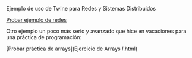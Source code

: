 Ejemplo de uso de Twine para Redes y Sistemas Distribuidos

[Probar ejemplo de redes](RySD.html)

Otro ejemplo un poco más serio y avanzado que hice en vacaciones para una práctica de programación:

[Probar práctica de arrays](Ejercicio de Arrays _I_.html)
